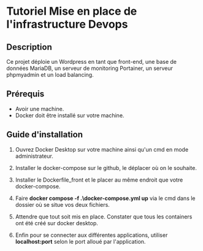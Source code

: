 ﻿# Tutoriel Mise en place de l'infrastructure Devops

## Description

Ce projet déploie un Wordpress en tant que front-end, une base de données MariaDB, un serveur de monitoring Portainer, un serveur phpmyadmin et un load balancing.

## Prérequis
- Avoir une machine.
- Docker doit être installé sur votre machine.

## Guide d'installation 
1. Ouvrez Docker Desktop sur votre machine ainsi qu'un cmd en mode administrateur.

2. Installer le docker-compose sur le github, le déplacer où on le souhaite.

3. Installer le Dockerfile_front et le placer au même endroit que votre docker-compose.

4. Faire **docker compose -f .\docker-compose.yml up** via le cmd dans le dossier où se situe vos deux fichiers. 

5. Attendre que tout soit mis en place. Constater que tous les containers ont été créé sur docker desktop.
 
6. Enfin pour se connecter aux différentes applications, utiliser **localhost:port** selon le port alloué par l'application.
